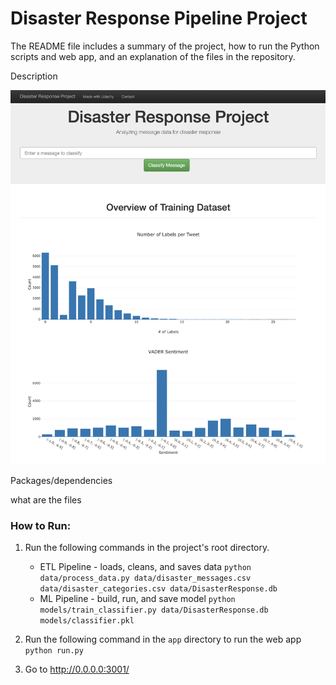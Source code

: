 # Disaster Response Pipeline Project

The README file includes a summary of the project, how to run the Python scripts and web app, and an explanation of the files in the repository.

Description


![Landing Page](disaster_homepage.png)

Packages/dependencies

what are the files


### How to Run:
1. Run the following commands in the project's root directory.

    - ETL Pipeline - loads, cleans, and saves data
        `python data/process_data.py data/disaster_messages.csv data/disaster_categories.csv data/DisasterResponse.db`
    - ML Pipeline - build, run, and save model
        `python models/train_classifier.py data/DisasterResponse.db models/classifier.pkl`

2. Run the following command in the `app` directory to run the web app
    `python run.py`

3. Go to http://0.0.0.0:3001/
